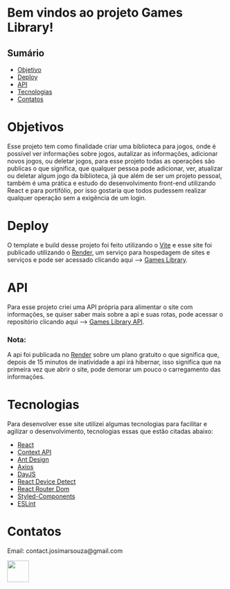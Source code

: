 <h1>Bem vindos ao projeto Games Library!</h1>

<h2>Sumário</h2>
<ul>
  <li><a href="#objective">Objetivo</a></li>
  <li><a href="#deploy">Deploy</a></li>
  <li><a href="#api">API</a></li>
  <li><a href="#tecnologies">Tecnologias</a></li>
  <li><a href="#contacts">Contatos</a></li>
</ul>

<h1 id="objective">Objetivos</h1>
<p>Esse projeto tem como finalidade criar uma biblioteca para jogos, onde é possível ver informações sobre jogos, autalizar as informações, adicionar novos jogos, ou deletar jogos, para esse projeto todas as operações são publicas o que significa, que qualquer pessoa pode adicionar, ver, atualizar ou deletar algum jogo da biblioteca, já que além de ser um projeto pessoal, também é uma prática e estudo do desenvolvimento front-end utilizando React e para portifólio, por isso gostaria que todos pudessem realizar qualquer operação sem a exigência de um login.</p>

<h1 id="deploy">Deploy</h1>
<p>O template e build desse projeto foi feito utilizando o <a target="_blank" href="https://vitejs.dev/">Vite</a> e esse site foi publicado utilizando o <a href="https://render.com/" target="_blank">Render</a>, um serviço para hospedagem de sites e serviços e pode ser acessado clicando aqui --> <a href="https://games-library-lvou.onrender.com/" target="_blank">Games Library</a>.</p>

<h1 id="api">API</h1>
<p>Para esse projeto criei uma API própria para alimentar o site com informações, se quiser saber mais sobre a api e suas rotas, pode acessar o repositório clicando aqui --> <a href="https://github.com/Josimar-Souza/games-library-api" target="_blank">Games Library API</a>.</p>
<h3>Nota:</h3>
<p>A api foi publicada no <a href="https://render.com/" target="_blank">Render</a> sobre um plano gratuito o que significa que, depois de 15 minutos de inatividade a api irá hibernar, isso significa que na primeira vez que abrir o site, pode demorar um pouco o carregamento das informações.</p>

<h1 id="tecnologies">Tecnologias</h1>
<p>Para desenvolver esse site utilizei algumas tecnologias para facilitar e agilizar o desenvolvimento, tecnologias essas que estão citadas abaixo:</p>
<ul>
  <li><a target="_blank" href="https://react.dev/">React</a></li>
  <li><a target="_blank" href="https://legacy.reactjs.org/docs/context.html">Context API</a></li>
  <li><a target="_blank" href="https://ant.design/">Ant Design</a></li>
  <li><a target="_blank" href="https://axios-http.com/ptbr/docs/intro">Axios</a></li>
  <li><a target="_blank" href="https://day.js.org/">DayJS</a></li>
  <li><a target="_blank" href="https://www.npmjs.com/package/react-device-detect">React Device Detect</a></li>
  <li><a target="_blank" href="https://reactrouter.com/en/main">React Router Dom</a></li>
  <li><a target="_blank" href="https://styled-components.com/">Styled-Components</a></li>
  <li><a target="_blank" href="https://eslint.org/">ESLint</a></li>
</ul>

<h1 id="contacts">Contatos</h1>
<p>Email: contact.josimarsouza@gmail.com</p>
<a target="_blank" href="https://www.linkedin.com/in/josimar-souza-brito/">
  <img width="50px" src="https://cdn.jsdelivr.net/gh/devicons/devicon/icons/linkedin/linkedin-original.svg" />
</a>

